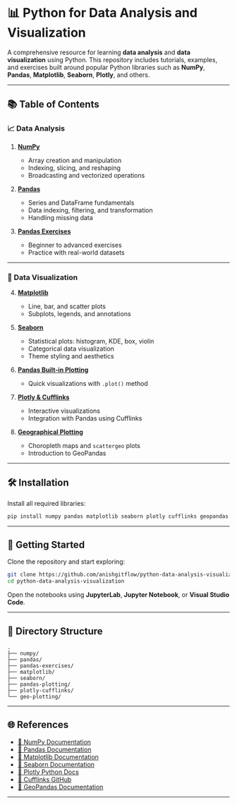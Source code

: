 # 📊 Python for Data Analysis and Visualization

A comprehensive resource for learning **data analysis** and **data visualization** using Python. This repository includes tutorials, examples, and exercises built around popular Python libraries such as **NumPy**, **Pandas**, **Matplotlib**, **Seaborn**, **Plotly**, and others.

---

## 📚 Table of Contents

### 📈 Data Analysis

1. **[NumPy](https://github.com/AnishGitFlow/Python-Data-Analysis-Visualization/tree/main/01_numpy)**
   - Array creation and manipulation
   - Indexing, slicing, and reshaping
   - Broadcasting and vectorized operations

2. **[Pandas](./pandas/)**
   - Series and DataFrame fundamentals
   - Data indexing, filtering, and transformation
   - Handling missing data

3. **[Pandas Exercises](./pandas-exercises/)**
   - Beginner to advanced exercises
   - Practice with real-world datasets

---

### 🎨 Data Visualization

4. **[Matplotlib](./matplotlib/)**
   - Line, bar, and scatter plots
   - Subplots, legends, and annotations

5. **[Seaborn](./seaborn/)**
   - Statistical plots: histogram, KDE, box, violin
   - Categorical data visualization
   - Theme styling and aesthetics

6. **[Pandas Built-in Plotting](./pandas-plotting/)**
   - Quick visualizations with `.plot()` method

7. **[Plotly & Cufflinks](./plotly-cufflinks/)**
   - Interactive visualizations
   - Integration with Pandas using Cufflinks

8. **[Geographical Plotting](./geo-plotting/)**
   - Choropleth maps and `scattergeo` plots
   - Introduction to GeoPandas

---

## 🛠️ Installation

Install all required libraries:

```bash
pip install numpy pandas matplotlib seaborn plotly cufflinks geopandas
````

---

## 🧪 Getting Started

Clone the repository and start exploring:

```bash
git clone https://github.com/anishgitflow/python-data-analysis-visualization.git
cd python-data-analysis-visualization
```

Open the notebooks using **JupyterLab**, **Jupyter Notebook**, or **Visual Studio Code**.

---

## 📁 Directory Structure

```
.
├── numpy/
├── pandas/
├── pandas-exercises/
├── matplotlib/
├── seaborn/
├── pandas-plotting/
├── plotly-cufflinks/
└── geo-plotting/
```

---

## 🌐 References

* [📘 NumPy Documentation](https://numpy.org/doc/)
* [📘 Pandas Documentation](https://pandas.pydata.org/docs/)
* [📘 Matplotlib Documentation](https://matplotlib.org/stable/contents.html)
* [📘 Seaborn Documentation](https://seaborn.pydata.org/)
* [📘 Plotly Python Docs](https://plotly.com/python/)
* [📘 Cufflinks GitHub](https://github.com/santosjorge/cufflinks)
* [📘 GeoPandas Documentation](https://geopandas.org/)

---
